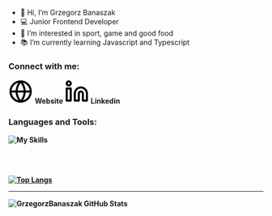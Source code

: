 - 👋 Hi, I’m Grzegorz Banaszak
- 💻 Junior Frontend Developer
- 👀 I’m interested in sport, game and good food
- 📚 I’m currently learning Javascript and Typescript

### Connect with me:

[![website](./img/globe-light.svg)](https://codegrzegorz.com) <b>Website
[![website](./img/linkedin-light.svg)](https://www.linkedin.com/in/grzegorz-banaszak/) <b>Linkedin

### Languages and Tools:

![My Skills](https://skillicons.dev/icons?i=js,ts,html,css,sass,styledcomponents,react,redux,nodejs,firebase,mongodb,graphql,git,github,vscode)

<br />
<br />
  
 [![Top Langs](https://github-readme-stats.vercel.app/api/top-langs/?username=GrzegorzBanaszak&layout=compact)](https://github.com/anuraghazra/github-readme-stats)

---

  <img align="center" alt="GrzegorzBanaszak GitHub Stats" src="https://github-readme-stats.vercel.app/api?username=GrzegorzBanaszak&show_icons=true&hide_border=false&title_color=ffffff&icon_color=FFE400&bg_color=023E8A&text_color=ffffff&border_color=03045E" />
